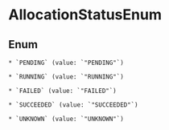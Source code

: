 
# AllocationStatusEnum

## Enum


    * `PENDING` (value: `"PENDING"`)

    * `RUNNING` (value: `"RUNNING"`)

    * `FAILED` (value: `"FAILED"`)

    * `SUCCEEDED` (value: `"SUCCEEDED"`)

    * `UNKNOWN` (value: `"UNKNOWN"`)



